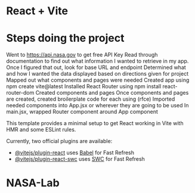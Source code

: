 # React + Vite
# Steps doing the project
 Went to https://api.nasa.gov to get free API Key
Read through documentation to find out what information I wanted to retrieve in my app. Once I figured that out, look for base URL and endpoint
Determined what and how I wanted the data displayed based on directions given for project
Mapped out what components and pages were needed
Created app using npm create vite@latest
Installed React Router using npm install react-router-dom
Created components and pages
Once components and pages are created, created broilerplate code for each using (rfce)
Imported needed components into App.jsx or wherever they are going to be used
In main.jsx, wrapped Router component around App component

This template provides a minimal setup to get React working in Vite with HMR and some ESLint rules.

Currently, two official plugins are available:

- [@vitejs/plugin-react](https://github.com/vitejs/vite-plugin-react/blob/main/packages/plugin-react/README.md) uses [Babel](https://babeljs.io/) for Fast Refresh
- [@vitejs/plugin-react-swc](https://github.com/vitejs/vite-plugin-react-swc) uses [SWC](https://swc.rs/) for Fast Refresh
# NASA-Lab
